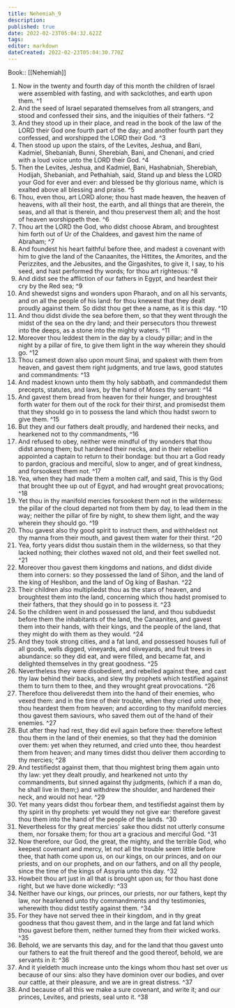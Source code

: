 ```yaml
---
title: Nehemiah_9
description: 
published: true
date: 2022-02-23T05:04:32.622Z
tags: 
editor: markdown
dateCreated: 2022-02-23T05:04:30.770Z
---
```


 Book:: [[Nehemiah]]
 1. Now in the twenty and fourth day of this month the children of Israel were assembled with fasting, and with sackclothes, and earth upon them. ^1
 2. And the seed of Israel separated themselves from all strangers, and stood and confessed their sins, and the iniquities of their fathers. ^2
 3. And they stood up in their place, and read in the book of the law of the LORD their God one fourth part of the day; and another fourth part they confessed, and worshipped the LORD their God. ^3
 4. Then stood up upon the stairs, of the Levites, Jeshua, and Bani, Kadmiel, Shebaniah, Bunni, Sherebiah, Bani, and Chenani, and cried with a loud voice unto the LORD their God. ^4
 5. Then the Levites, Jeshua, and Kadmiel, Bani, Hashabniah, Sherebiah, Hodijah, Shebaniah, and Pethahiah, said, Stand up and bless the LORD your God for ever and ever: and blessed be thy glorious name, which is exalted above all blessing and praise. ^5
 6. Thou, even thou, art LORD alone; thou hast made heaven, the heaven of heavens, with all their host, the earth, and all things that are therein, the seas, and all that is therein, and thou preservest them all; and the host of heaven worshippeth thee. ^6
 7. Thou art the LORD the God, who didst choose Abram, and broughtest him forth out of Ur of the Chaldees, and gavest him the name of Abraham; ^7
 8. And foundest his heart faithful before thee, and madest a covenant with him to give the land of the Canaanites, the Hittites, the Amorites, and the Perizzites, and the Jebusites, and the Girgashites, to give it, I say, to his seed, and hast performed thy words; for thou art righteous: ^8
 9. And didst see the affliction of our fathers in Egypt, and heardest their cry by the Red sea; ^9
 10. And shewedst signs and wonders upon Pharaoh, and on all his servants, and on all the people of his land: for thou knewest that they dealt proudly against them. So didst thou get thee a name, as it is this day. ^10
 11. And thou didst divide the sea before them, so that they went through the midst of the sea on the dry land; and their persecutors thou threwest into the deeps, as a stone into the mighty waters. ^11
 12. Moreover thou leddest them in the day by a cloudy pillar; and in the night by a pillar of fire, to give them light in the way wherein they should go. ^12
 13. Thou camest down also upon mount Sinai, and spakest with them from heaven, and gavest them right judgments, and true laws, good statutes and commandments: ^13
 14. And madest known unto them thy holy sabbath, and commandedst them precepts, statutes, and laws, by the hand of Moses thy servant: ^14
 15. And gavest them bread from heaven for their hunger, and broughtest forth water for them out of the rock for their thirst, and promisedst them that they should go in to possess the land which thou hadst sworn to give them. ^15
 16. But they and our fathers dealt proudly, and hardened their necks, and hearkened not to thy commandments, ^16
 17. And refused to obey, neither were mindful of thy wonders that thou didst among them; but hardened their necks, and in their rebellion appointed a captain to return to their bondage: but thou art a God ready to pardon, gracious and merciful, slow to anger, and of great kindness, and forsookest them not. ^17
 18. Yea, when they had made them a molten calf, and said, This is thy God that brought thee up out of Egypt, and had wrought great provocations; ^18
 19. Yet thou in thy manifold mercies forsookest them not in the wilderness: the pillar of the cloud departed not from them by day, to lead them in the way; neither the pillar of fire by night, to shew them light, and the way wherein they should go. ^19
 20. Thou gavest also thy good spirit to instruct them, and withheldest not thy manna from their mouth, and gavest them water for their thirst. ^20
 21. Yea, forty years didst thou sustain them in the wilderness, so that they lacked nothing; their clothes waxed not old, and their feet swelled not. ^21
 22. Moreover thou gavest them kingdoms and nations, and didst divide them into corners: so they possessed the land of Sihon, and the land of the king of Heshbon, and the land of Og king of Bashan. ^22
 23. Their children also multipliedst thou as the stars of heaven, and broughtest them into the land, concerning which thou hadst promised to their fathers, that they should go in to possess it. ^23
 24. So the children went in and possessed the land, and thou subduedst before them the inhabitants of the land, the Canaanites, and gavest them into their hands, with their kings, and the people of the land, that they might do with them as they would. ^24
 25. And they took strong cities, and a fat land, and possessed houses full of all goods, wells digged, vineyards, and oliveyards, and fruit trees in abundance: so they did eat, and were filled, and became fat, and delighted themselves in thy great goodness. ^25
 26. Nevertheless they were disobedient, and rebelled against thee, and cast thy law behind their backs, and slew thy prophets which testified against them to turn them to thee, and they wrought great provocations. ^26
 27. Therefore thou deliveredst them into the hand of their enemies, who vexed them: and in the time of their trouble, when they cried unto thee, thou heardest them from heaven; and according to thy manifold mercies thou gavest them saviours, who saved them out of the hand of their enemies. ^27
 28. But after they had rest, they did evil again before thee: therefore leftest thou them in the land of their enemies, so that they had the dominion over them: yet when they returned, and cried unto thee, thou heardest them from heaven; and many times didst thou deliver them according to thy mercies; ^28
 29. And testifiedst against them, that thou mightest bring them again unto thy law: yet they dealt proudly, and hearkened not unto thy commandments, but sinned against thy judgments, (which if a man do, he shall live in them;) and withdrew the shoulder, and hardened their neck, and would not hear. ^29
 30. Yet many years didst thou forbear them, and testifiedst against them by thy spirit in thy prophets: yet would they not give ear: therefore gavest thou them into the hand of the people of the lands. ^30
 31. Nevertheless for thy great mercies' sake thou didst not utterly consume them, nor forsake them; for thou art a gracious and merciful God. ^31
 32. Now therefore, our God, the great, the mighty, and the terrible God, who keepest covenant and mercy, let not all the trouble seem little before thee, that hath come upon us, on our kings, on our princes, and on our priests, and on our prophets, and on our fathers, and on all thy people, since the time of the kings of Assyria unto this day. ^32
 33. Howbeit thou art just in all that is brought upon us; for thou hast done right, but we have done wickedly: ^33
 34. Neither have our kings, our princes, our priests, nor our fathers, kept thy law, nor hearkened unto thy commandments and thy testimonies, wherewith thou didst testify against them. ^34
 35. For they have not served thee in their kingdom, and in thy great goodness that thou gavest them, and in the large and fat land which thou gavest before them, neither turned they from their wicked works. ^35
 36. Behold, we are servants this day, and for the land that thou gavest unto our fathers to eat the fruit thereof and the good thereof, behold, we are servants in it: ^36
 37. And it yieldeth much increase unto the kings whom thou hast set over us because of our sins: also they have dominion over our bodies, and over our cattle, at their pleasure, and we are in great distress. ^37
 38. And because of all this we make a sure covenant, and write it; and our princes, Levites, and priests, seal unto it. ^38
